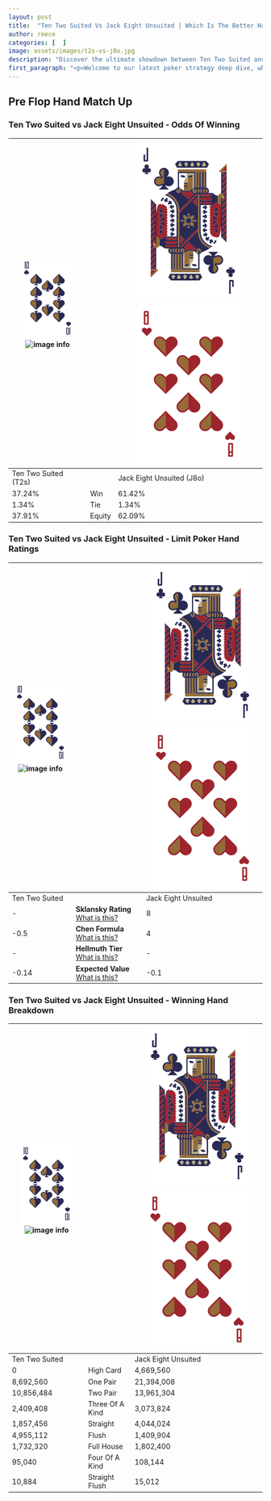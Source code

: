 ```yaml
---
layout: post
title:  "Ten Two Suited Vs Jack Eight Unsuited | Which Is The Better Hand In Poker? A Complete Guide"
author: reece
categories: [  ]
image: assets/images/t2s-vs-j8o.jpg
description: "Discover the ultimate showdown between Ten Two Suited and Jack Eight Unsuited in poker! Uncover the odds, strategies, and scenarios where one hand triumphs over the other. Get ready to up your poker game with this thrilling analysis."
first_paragraph: "<p>Welcome to our latest poker strategy deep dive, where we're pitting two distinct hands against each other in a high-stakes showdown: Ten Two Suited vs Jack Eight Unsuited.</p><p>In the dynamic world of poker, every decision counts, and knowing which hand holds the upper hand is key to your success at the table.</p><p>In this article, we'll dissect these two hands, explore the scenarios where one dominates the other, and equip you with the knowledge to make strategic choices that can tip the odds in your favor.</p><p>Get ready to unravel the intriguing dynamics of these poker hands and elevate your game to new heights.</p>"
---
```




[comment]: # (sp0)

## Pre Flop Hand Match Up

<div class="table hand-ratings" markdown="1"> 



### Ten Two Suited vs Jack Eight Unsuited - Odds Of Winning


    
| ![image info](assets/images/hand1/T.png) ![image info](assets/images/hand1/2s.png) |  | ![image info](assets/images/hand2/J.png) ![image info](assets/images/hand2/8o.png) |
| -------- | -------- | -------- |
| Ten Two Suited (T2s) |  | Jack Eight Unsuited (J8o) |
| 37.24% | Win | 61.42% |
| 1.34% | Tie | 1.34% |
| 37.91% | Equity | 62.09% |




[comment]: # (sp1)



### Ten Two Suited vs Jack Eight Unsuited - Limit Poker Hand Ratings


    
| ![image info](assets/images/hand1/T.png) ![image info](assets/images/hand1/2s.png) |  | ![image info](assets/images/hand2/J.png) ![image info](assets/images/hand2/8o.png) |
| -------- | -------- | -------- |
| Ten Two Suited |  | Jack Eight Unsuited |
| - | **Sklansky Rating** [What is this?](/sklansky-rating-explained) | 8 |
| -0.5 | **Chen Formula** [What is this?](/chen-formula-explained) | 4 |
| - | **Hellmuth Tier** [What is this?](/Hellmuth-tier-explained) | - |
| -0.14 | **Expected Value** [What is this?](/expected-value-explained) | -0.1 |




[comment]: # (sp2)



### Ten Two Suited vs Jack Eight Unsuited - Winning Hand Breakdown


    
| ![image info](assets/images/hand1/T.png) ![image info](assets/images/hand1/2s.png) |  | ![image info](assets/images/hand2/J.png) ![image info](assets/images/hand2/8o.png) |
| -------- | -------- | -------- |
| Ten Two Suited |  | Jack Eight Unsuited |
| 0 | High Card | 4,669,560 |
| 8,692,560 | One Pair | 21,394,008 |
| 10,856,484 | Two Pair | 13,961,304 |
| 2,409,408 | Three Of A Kind | 3,073,824 |
| 1,857,456 | Straight | 4,044,024 |
| 4,955,112 | Flush | 1,409,904 |
| 1,732,320 | Full House | 1,802,400 |
| 95,040 | Four Of A Kind | 108,144 |
| 10,884 | Straight Flush | 15,012 |




[comment]: # (sp3)



</div>

[comment]: # (sp4)



[comment]: # (sp5)

